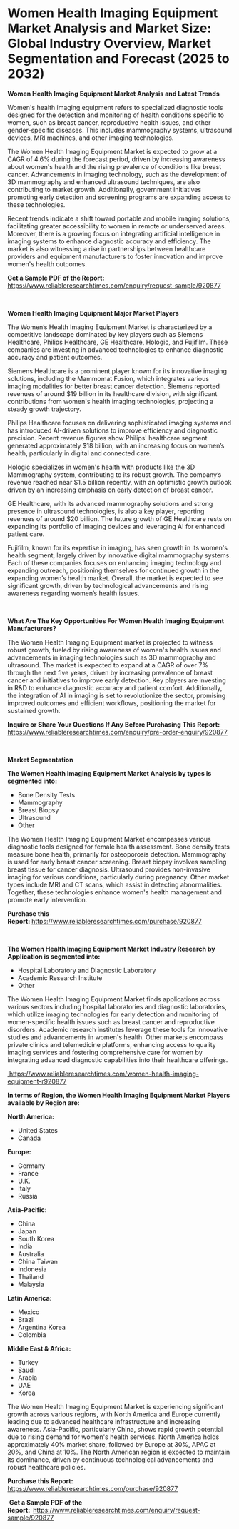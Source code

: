 <p><h1>Women Health Imaging Equipment Market Analysis and Market Size: Global Industry Overview, Market Segmentation and Forecast (2025 to 2032)</h1></p><p><strong>Women Health Imaging Equipment Market Analysis and Latest Trends</strong></p>
<p><p>Women's health imaging equipment refers to specialized diagnostic tools designed for the detection and monitoring of health conditions specific to women, such as breast cancer, reproductive health issues, and other gender-specific diseases. This includes mammography systems, ultrasound devices, MRI machines, and other imaging technologies.</p><p>The Women Health Imaging Equipment Market is expected to grow at a CAGR of 4.6% during the forecast period, driven by increasing awareness about women's health and the rising prevalence of conditions like breast cancer. Advancements in imaging technology, such as the development of 3D mammography and enhanced ultrasound techniques, are also contributing to market growth. Additionally, government initiatives promoting early detection and screening programs are expanding access to these technologies.</p><p>Recent trends indicate a shift toward portable and mobile imaging solutions, facilitating greater accessibility to women in remote or underserved areas. Moreover, there is a growing focus on integrating artificial intelligence in imaging systems to enhance diagnostic accuracy and efficiency. The market is also witnessing a rise in partnerships between healthcare providers and equipment manufacturers to foster innovation and improve women's health outcomes.</p></p>
<p><strong>Get a Sample PDF of the Report:&nbsp;</strong> <a href="https://www.reliableresearchtimes.com/enquiry/request-sample/920877?utm_campaign=2797&utm_medium=2&utm_source=Github&utm_content=ia&utm_term=18042025&utm_id=women-health-imaging-equipment">https://www.reliableresearchtimes.com/enquiry/request-sample/920877</a></p>
<p>&nbsp;</p>
<p><strong>Women Health Imaging Equipment Major Market Players</strong></p>
<p><p>The Women’s Health Imaging Equipment Market is characterized by a competitive landscape dominated by key players such as Siemens Healthcare, Philips Healthcare, GE Healthcare, Hologic, and Fujifilm. These companies are investing in advanced technologies to enhance diagnostic accuracy and patient outcomes.</p><p>Siemens Healthcare is a prominent player known for its innovative imaging solutions, including the Mammomat Fusion, which integrates various imaging modalities for better breast cancer detection. Siemens reported revenues of around $19 billion in its healthcare division, with significant contributions from women's health imaging technologies, projecting a steady growth trajectory.</p><p>Philips Healthcare focuses on delivering sophisticated imaging systems and has introduced AI-driven solutions to improve efficiency and diagnostic precision. Recent revenue figures show Philips' healthcare segment generated approximately $18 billion, with an increasing focus on women’s health, particularly in digital and connected care.</p><p>Hologic specializes in women's health with products like the 3D Mammography system, contributing to its robust growth. The company’s revenue reached near $1.5 billion recently, with an optimistic growth outlook driven by an increasing emphasis on early detection of breast cancer.</p><p>GE Healthcare, with its advanced mammography solutions and strong presence in ultrasound technologies, is also a key player, reporting revenues of around $20 billion. The future growth of GE Healthcare rests on expanding its portfolio of imaging devices and leveraging AI for enhanced patient care.</p><p>Fujifilm, known for its expertise in imaging, has seen growth in its women's health segment, largely driven by innovative digital mammography systems. Each of these companies focuses on enhancing imaging technology and expanding outreach, positioning themselves for continued growth in the expanding women’s health market. Overall, the market is expected to see significant growth, driven by technological advancements and rising awareness regarding women’s health issues.</p></p>
<p>&nbsp;</p>
<p><strong>What Are The Key Opportunities For Women Health Imaging Equipment Manufacturers?</strong></p>
<p><p>The Women Health Imaging Equipment market is projected to witness robust growth, fueled by rising awareness of women's health issues and advancements in imaging technologies such as 3D mammography and ultrasound. The market is expected to expand at a CAGR of over 7% through the next five years, driven by increasing prevalence of breast cancer and initiatives to improve early detection. Key players are investing in R&D to enhance diagnostic accuracy and patient comfort. Additionally, the integration of AI in imaging is set to revolutionize the sector, promising improved outcomes and efficient workflows, positioning the market for sustained growth.</p></p>
<p><strong>Inquire or Share Your Questions If Any Before Purchasing This Report:</strong> <a href="https://www.reliableresearchtimes.com/enquiry/pre-order-enquiry/920877?utm_campaign=2797&utm_medium=2&utm_source=Github&utm_content=ia&utm_term=18042025&utm_id=women-health-imaging-equipment">https://www.reliableresearchtimes.com/enquiry/pre-order-enquiry/920877</a></p>
<p>&nbsp;</p>
<p><strong>Market Segmentation</strong></p>
<p><strong>The Women Health Imaging Equipment Market Analysis by types is segmented into:</strong></p>
<p><ul><li>Bone Density Tests</li><li>Mammography</li><li>Breast Biopsy</li><li>Ultrasound</li><li>Other</li></ul></p>
<p><p>The Women Health Imaging Equipment Market encompasses various diagnostic tools designed for female health assessment. Bone density tests measure bone health, primarily for osteoporosis detection. Mammography is used for early breast cancer screening. Breast biopsy involves sampling breast tissue for cancer diagnosis. Ultrasound provides non-invasive imaging for various conditions, particularly during pregnancy. Other market types include MRI and CT scans, which assist in detecting abnormalities. Together, these technologies enhance women's health management and promote early intervention.</p></p>
<p><strong>Purchase this Report:&nbsp;</strong><a href="https://www.reliableresearchtimes.com/purchase/920877?utm_campaign=2797&utm_medium=2&utm_source=Github&utm_content=ia&utm_term=18042025&utm_id=women-health-imaging-equipment">https://www.reliableresearchtimes.com/purchase/920877</a></p>
<p>&nbsp;</p>
<p><strong>The Women Health Imaging Equipment Market Industry Research by Application is segmented into:</strong></p>
<p><ul><li>Hospital Laboratory and Diagnostic Laboratory</li><li>Academic Research Institute</li><li>Other</li></ul></p>
<p><p>The Women Health Imaging Equipment Market finds applications across various sectors including hospital laboratories and diagnostic laboratories, which utilize imaging technologies for early detection and monitoring of women-specific health issues such as breast cancer and reproductive disorders. Academic research institutes leverage these tools for innovative studies and advancements in women's health. Other markets encompass private clinics and telemedicine platforms, enhancing access to quality imaging services and fostering comprehensive care for women by integrating advanced diagnostic capabilities into their healthcare offerings.</p></p>
<p><a href="https://www.reliableresearchtimes.com/women-health-imaging-equipment-r920877?utm_campaign=2797&utm_medium=2&utm_source=Github&utm_content=ia&utm_term=18042025&utm_id=women-health-imaging-equipment">&nbsp;https://www.reliableresearchtimes.com/women-health-imaging-equipment-r920877</a></p>
<p><strong>In terms of Region, the Women Health Imaging Equipment Market Players available by Region are:</strong></p>
<p>
    <p> <strong> North America: </strong>
        <ul>
            <li>United States</li>
            <li>Canada</li>
        </ul>
        </p> 
    <p> <strong> Europe: </strong>
        <ul>
            <li>Germany</li>
            <li>France</li>
            <li>U.K.</li>
            <li>Italy</li>
            <li>Russia</li>
        </ul>
        </p> 
    <p> <strong> Asia-Pacific: </strong>
        <ul>
            <li>China</li>
            <li>Japan</li>
            <li>South Korea</li>
            <li>India</li>
            <li>Australia</li>
            <li>China Taiwan</li>
            <li>Indonesia</li>
            <li>Thailand</li>
            <li>Malaysia</li>
        </ul>
        </p> 
    <p> <strong> Latin America: </strong>
        <ul>
            <li>Mexico</li>
            <li>Brazil</li>
            <li>Argentina Korea</li>
            <li>Colombia</li>
        </ul>
        </p> 
    <p> <strong> Middle East & Africa: </strong>
        <ul>
            <li>Turkey</li>
            <li>Saudi</li>
            <li>Arabia</li>
            <li>UAE</li>
            <li>Korea</li>
        </ul>
    </p>
    </p>
<p><p>The Women Health Imaging Equipment Market is experiencing significant growth across various regions, with North America and Europe currently leading due to advanced healthcare infrastructure and increasing awareness. Asia-Pacific, particularly China, shows rapid growth potential due to rising demand for women's health services. North America holds approximately 40% market share, followed by Europe at 30%, APAC at 20%, and China at 10%. The North American region is expected to maintain its dominance, driven by continuous technological advancements and robust healthcare policies.</p></p>
<p><strong>Purchase this Report: </strong><a href="https://www.reliableresearchtimes.com/purchase/920877?utm_campaign=2797&utm_medium=2&utm_source=Github&utm_content=ia&utm_term=18042025&utm_id=women-health-imaging-equipment">https://www.reliableresearchtimes.com/purchase/920877</a></p>
<p>&nbsp;<strong>Get a Sample PDF of the Report:&nbsp;&nbsp;</strong><a href="https://www.reliableresearchtimes.com/enquiry/request-sample/920877?utm_campaign=2797&utm_medium=2&utm_source=Github&utm_content=ia&utm_term=18042025&utm_id=women-health-imaging-equipment">https://www.reliableresearchtimes.com/enquiry/request-sample/920877</a></p>
<p><strong></strong></p>
<p><p></p><p></p><p></p></p>